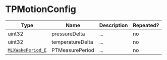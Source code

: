 # TPMotionConfig

Type|Name|Description|Repeated?
-|-|-|-
uint32|pressureDelta|...|no
uint32|temperatureDelta|...|no
[`MLXWakePeriod_E`](../enums/mlxwakeperiod_e)|PTMeasurePeriod|...|no